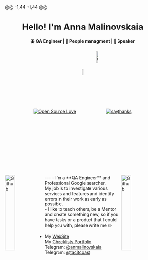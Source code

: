 @@ -1,44 +1,44 @@
<h1 align="center">Hello! I'm Anna Malinovskaia</h1>
<h4 align="center">🪲 QA Engineer | 🤝 People managment | 🎤 Speaker</h4>
<!--
  <img src="https://octodex.github.com/images/pythocat.png" width="25px">
 -->
 
<p align="center">
    <a align="center" href="https://github.com/ellerbrock/open-source-badges/"><img align="center" alt="Open Source Love"
                                                                     src="https://badges.frapsoft.com/os/v1/open-source.svg?v=103"></a>
     <a align="center" href="https://twitter.com/tacitcoast"><img align="center" alt="Twitter"
                                                                                   src="https://img.shields.io/twitter/url/http/shields.io.svg?style=social"width="7%"></a>
    <a align="center" href="https://github.com/tacitcoast/Ozon-new-skills/watchers"><img align="center" alt="GitHub watchers"
                                                                                   src="https://img.shields.io/github/watchers/Naereen/StrapDown.js.svg?style=social&label=Watch&maxAge=2592000"width="10%"></a>
    <a align="center" href="https://www.tinkoff.ru/sl/QCXNqs9FA"><img align="center" alt="saythanks"
                                                                         src="https://img.shields.io/badge/say-thanks-ff69b4.svg"></a>
                                                                        
</p>
---
<a href="https://www.linkedin.com/in/anmalinovskaia/"><img align="left" alt="Github" src="https://octodex.github.com/images/pythocat.png"
                                                  width="25%"/></a>
<!-- Any image aligned to the right. Beware the width
<img width="35%" align="right" alt="Github" src="https://user-images.githubusercontent.com/48678280/88862933-ccbd9c00-d201-11ea-80f2-c4408d7bf622.png" />
-->
<a href="https://tacitcoast.github.io/"><img align="right" alt="Github" src="https://octodex.github.com/images/inspectocat.jpg"
                                                  width="25%"/></a>
- I'm a **QA Engineer** and Professional Google searcher. <br>
My job is to investigate various services and features and identify errors in their work as early as possible. <br>
- I like to teach others, be a Mentor and create something new, so if you have tasks or a product that I could help you with, please write me ✏️ <br>

- <a align="left">My <a href="https://tacitcoast.github.io/">WebSite</a> <br>
  My <a href="https://miro.com/app/board/uXjVPBkh9Mw=/?share_link_id=47505486290">Checklists Portfolio</a> <br>
  <a align="left">Telegram: <a href="https://t.me/anmalinovskaia">@anmalinovskaia</a>
  <a align="left">Telegram: <a href="https://t.me/tacitcoast">@tacitcoast</a>


<!-- Any image aligned to the left. Beware the width
